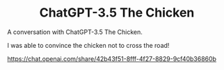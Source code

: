 
<h1 align="center">ChatGPT-3.5 The Chicken</h1>


A conversation with ChatGPT-3.5 The Chicken.

I was able to convince the chicken not to cross the road!

https://chat.openai.com/share/42b43f51-8fff-4f27-8829-9cf40b36860b

